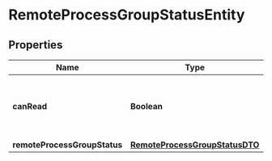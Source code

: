 # RemoteProcessGroupStatusEntity

## Properties
Name | Type | Description | Notes
------------ | ------------- | ------------- | -------------
**canRead** | **Boolean** | Indicates whether the user can read a given resource. |  [optional]
**remoteProcessGroupStatus** | [**RemoteProcessGroupStatusDTO**](RemoteProcessGroupStatusDTO.md) |  |  [optional]
